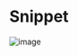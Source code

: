 # Snippet
![image](https://github.com/watchout254/Image-linking---PLP/assets/88248852/8899a93f-29a8-4a1a-8979-9af1e6978433)

